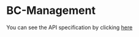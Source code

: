 # BC-Management
You can see the API specification by clicking [here](https://petstore.swagger.io/?url=https://raw.githubusercontent.com/Onitsiky/BC-Management/main/docs/BCManagement.yml)

